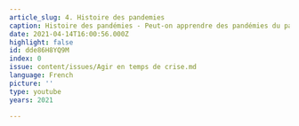 ```yaml
---
article_slug: 4. Histoire des pandemies
caption: Histoire des pandémies - Peut-on apprendre des pandémies du passé ?
date: 2021-04-14T16:00:56.000Z
highlight: false
id: dde86H8YQ9M
index: 0
issue: content/issues/Agir en temps de crise.md
language: French
picture: ''
type: youtube
years: 2021

---
```

